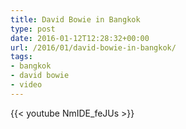 ```yaml
---
title: David Bowie in Bangkok
type: post
date: 2016-01-12T12:28:32+00:00
url: /2016/01/david-bowie-in-bangkok/
tags:
- bangkok
- david bowie
- video
---
```


{{< youtube NmIDE\_feJUs >}}
